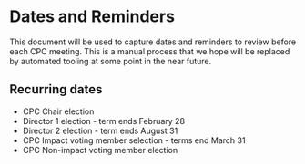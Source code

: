 # Dates and Reminders

This document will be used to capture dates and reminders to review before each CPC meeting. This is a manual process that we hope will be replaced by automated tooling at some point in the near future.

## Recurring dates

- CPC Chair election
- Director 1 election - term ends February 28
- Director 2 election - term ends August 31
- CPC Impact voting member selection - terms end March 31
- CPC Non-impact voting member election








